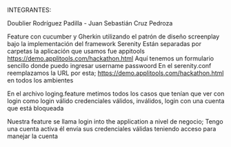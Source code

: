INTEGRANTES:

Doublier Rodríguez Padilla - 
Juan Sebastián Cruz Pedroza

Feature con cucumber y Gherkin utilizando el patrón de diseño screenplay bajo la implementación del framework Serenity
Están separadas por carpetas
la aplicación que usamos fue appitools
https://demo.applitools.com/hackathon.html
Aquí tenemos un formulario sencillo donde puedo ingresar username passwoord
En el serenity.conf reemplazamos la URL por esta; https://demo.applitools.com/hackathon.html en todos los ambientes

En el archivo loging.feature metimos todos los casos que tenían que ver con login
como login válido credenciales válidos, inválidos, login con una cuenta que está bloqueada

Nuestra feature se llama login into the  application a nivel de negocio; Tengo una cuenta activa él envía sus credenciales válidas teniendo acceso para manejar la cuenta

